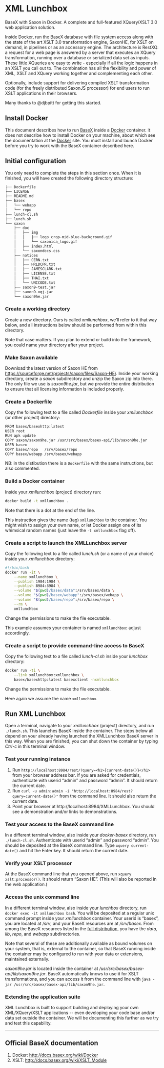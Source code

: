 # XML Lunchbox

BaseX with Saxon in Docker. A complete and full-featured XQuery/XSLT 3.0 web application solution.

Inside Docker, run the BaseX database with file system access along with the state of the art XSLT 3.0 transformation engine, SaxonHE, for XSLT on demand, in pipelines or as an accessory engine. The architecture is RestXQ: a request for a web page is answered by a server that executes an XQuery transformation, running over a database or serialized data set as inputs. These little XQueries are easy to write - especially if all the logic happens in an XSLT you call out to. The combination has all the flexibility and power of XML, XSLT and XQuery working together and complementing each other.

Optionally, include support for delivering compiled XSLT transformation code (for the freely distributed SaxonJS processor) for end users to run XSLT applications in their browsers.

Many thanks to @djbpitt for getting this started.

## Install Docker

This document describes how to run [BaseX](http://basex.org/) inside a [Docker](https://www.docker.com/) container. It does not describe how to install Docker on your machine, about which see the documentation at the [Docker](https://www.docker.com/) site. You must install and launch Docker before you try to work with the BaseX container described here. 

## Initial configuration

You only need to complete the steps in this section once. When it is finished, you will have created the following directory structure:

```txt
├── Dockerfile
├── LICENSE
├── README.md
├── basex
│   └── webapp
│   └── repo
├── lunch-cl.sh
├── lunch.sh
└── saxon
    ├── doc
    │   ├── img
    │   │   ├── logo_crop-mid-blue-background.gif
    │   │   └── saxonica_logo.gif
    │   ├── index.html
    │   └── saxondocs.css
    ├── notices
    │   ├── CERN.txt
    │   ├── HRLDCPR.txt
    │   ├── JAMESCLARK.txt
    │   ├── LICENSE.txt
    │   ├── THAI.txt
    │   └── UNICODE.txt
    ├── saxon9-test.jar
    ├── saxon9-xqj.jar
    └── saxon9he.jar
```

### Create a working directory

Create a new directory. Ours is called _xmllunchbox_, we’ll refer to it that way below, and all instructions below should be performed from within this directory.

Note that case matters. If you plan to extend or build into the framework, you could name your directory after your project.

### Make Saxon available

Download the latest version of Saxon HE from <https://sourceforge.net/projects/saxon/files/Saxon-HE/>. Inside your working directory, create a _saxon_ subdirectory and unzip the Saxon zip into there. The only file we use is _saxon9he.jar_, but we provide the entire distribution to ensure that all licensing information is included properly. 

### Create a Dockerfile

Copy the following text to a file called _Dockerfile_ inside your _xmllunchbox_ (or other project) directory:

```bash
FROM basex/basexhttp:latest
USER root
RUN apk update
COPY saxon/saxon9he.jar /usr/src/basex/basex-api/lib/saxon9he.jar
USER basex
COPY basex/repo   /srv/basex/repo
COPY basex/webapp /srv/basex/webapp
```

NB: in the distibution there is a `Dockerfile` with the same instructions, but also commented.


### Build a Docker container

Inside your _xmllunchbox_ (project) directory run:

```bash
docker build -t xmllunchbox .
```

Note that there is a dot at the end of the line.

This instruction gives the name (tag) `xmllunchbox` to the container. You might wish to assign your own name, or let Docker assign one of its whimsical random names (just leave the `-t xmllunchbox` flag off).

### Create a script to launch the XMLLunchbox server

Copy the following text to a file called _lunch.sh_ (or a name of your choice) inside your _xmllunchbox_ directory:

```bash
#!/bin/bash
docker run -it \
	--name xmllunchbox \
	--publish 1984:1984 \
	--publish 8984:8984 \
    --volume "$(pwd)/basex/data":/srv/basex/data \
    --volume "$(pwd)/basex/webapp":/srv/basex/webapp \
    --volume "$(pwd)/basex/repo":/srv/basex/repo \
	--rm \
	xmllunchbox
```

Change the permissions to make the file executable.

This example assumes your container is named `xmllunchbox`: adjust accordingly.

### Create a script to provide command-line access to BaseX

Copy the following text to a file called _lunch-cl.sh_ inside your _lunchbox_ directory:

```bash
docker run -ti \
    --link xmllunchbox:xmllunchbox \
    basex/basexhttp:latest basexclient -nxmllunchbox
```

Change the permissions to make the file executable.

Here again we assume the name `xmllunchbox`.

## Run XML Lunchbox

Open a terminal, navigate to your _xmllunchbox_ (project) directory, and run `./lunch.sh`. This launches BaseX inside the container. The steps below all depend on your already having launched the XMLLunchbox BaseX server in this way. When you are finished, you can shut down the container by typing _Ctrl-c_ in this terminal window.

### Test your running instance

1. Run `http://localhost:8984/rest/?query=<h1>{current-date()}</h1>`
from your browser address bar. If you are asked for credentials, authenticate with userid “admin” and password “admin”. It should return the current date.
1. Run `curl -u admin:admin -i "http://localhost:8984/rest?query=current-date()"` from the command line. It should also return the current date.
1. Point your browser at http://localhost:8984/XMLLunchbox. You should see a demonstration and/or links to demonstrations.

### Test your access to the BaseX command line

In a different terminal window, also inside your _docker-basex_ directory, run `./lunch-cl.sh`. Authenticate with userid “admin” and password “admin”. You should be deposited at the BaseX command line. Type `xquery current-date()` and hit the Enter key. It should return the current date.

### Verify your XSLT processor

At the BaseX command line that you opened above, run `xquery xslt:processor()`. It should return “Saxon HE”. (This will also be reported in the web application.)

### Access the unix command line

In a different terminal window, also inside your _lunchbox_ directory, run `docker exec -it xmllunchbox bash`. You will be deposited at a regular unix command prompt inside your _xmllunchbox_ container. Your userid is “basex”, you are located at _/srv_, and your BaseX resources are at _/srv/basex_. From among the BaseX resources listed in the [full distribution](http://docs.basex.org/wiki/Startup#Full_Distributions), you have the _data_, _lib_, _repo_, and _webapp_ subdirectories. 

Note that several of these are additionally available as bound volumes on your system, that is, external to the container, so that BaseX running inside the container may be configured to run with your data or extensions, maintained externally.

_saxon9he.jar_ is located inside the container at _/usr/src/basex/basex-api/lib/saxon9he.jar_. BaseX automatically knows to use it for XSLT transformations, and you can access it from the command line with `java -jar /usr/src/basex/basex-api/lib/saxon9he.jar`.

### Extending the application suite

XML Lunchbox is built to support building and deploying your own XML/XQuery/XSLT applications -- even developing your code base and/or data set outside the container. We will be documenting this further as we try and test this capability.

____

## Official BaseX documentation

1. Docker: <http://docs.basex.org/wiki/Docker>
1. XSLT: <http://docs.basex.org/wiki/XSLT_Module>


